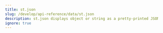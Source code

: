 ```yaml
---
title: st.json
slug: /develop/api-reference/data/st.json
description: st.json displays object or string as a pretty-printed JSON string.
ignore: true
---
```


<Autofunction function="streamlit.json" />
